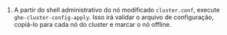 1. A partir do shell administrativo do nó modificado `cluster.conf`, execute `ghe-cluster-config-apply`. Isso irá validar o arquivo de configuração, copiá-lo para cada nó do cluster e marcar o nó offline.
